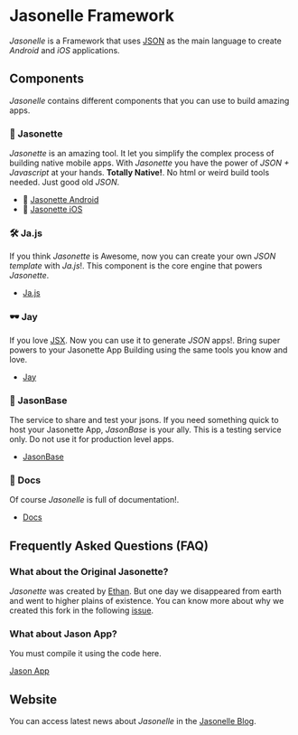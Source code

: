 # Jasonelle Framework

*Jasonelle* is a Framework that uses [JSON](https://www.json.org/) as the main language
to create *Android* and *iOS* applications.


## Components

*Jasonelle* contains different components that you can use to build amazing apps.

### 📱 Jasonette

*Jasonette* is an amazing tool. It let you simplify the complex process of
building native mobile apps. With *Jasonette* you have the power of *JSON + Javascript*
at your hands. **Totally Native!**. No html or weird build tools needed. Just
good old *JSON*.

- 🤖 [Jasonette Android](https://github.com/jasonelle/jasonette-android)
- 🍎 [Jasonette iOS](https://github.com/jasonelle/jasonette-ios)

### 🛠️ Ja.js

If you think *Jasonette* is Awesome, now you can create your own *JSON template* with *Ja.js*!. This component is the core engine that powers *Jasonette*.

- [Ja.js](https://github.com/jasonelle/ja.js)

### 🕶️ Jay

If you love [JSX](https://reactjs.org/docs/introducing-jsx.html). Now you can use it to generate *JSON* apps!. Bring super powers to your Jasonette App Building using the same tools you know and love.

- [Jay](https://github.com/jasonelle/jay)

### 🏤 JasonBase

The service to share and test your jsons. If you need something quick to host your Jasonette App, *JasonBase* is your ally. This is a testing service only. Do not use it for production level apps.

- [JasonBase](https://github.com/jasonelle/jasonbase)


### 📝 Docs

Of course *Jasonelle* is full of documentation!.

- [Docs](https://github.com/jasonelle/docs)


## Frequently Asked Questions (FAQ)


### What about the Original Jasonette?

*Jasonette* was created by [Ethan](https://github.com/gliechtenstein). 
But one day we disappeared from earth and went to higher plains of existence. You can know more about why we created this fork in the following [issue](https://github.com/Jasonette/Jasonette/issues/23).

### What about Jason App?

You must compile it using the code here.

[Jason App](https://github.com/jasonelle/docs/tree/develop/examples/jasonette/apps/jason-app)


## Website

You can access latest news about *Jasonelle* in the [Jasonelle Blog](https://jasonelle.com/blog/).
